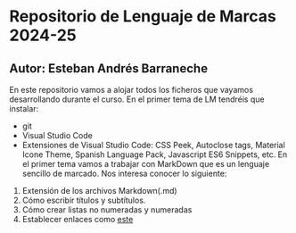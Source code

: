 # Repositorio de Lenguaje de Marcas 2024-25
## Autor: Esteban Andrés Barraneche
En este repositorio vamos a alojar todos los ficheros que vayamos desarrollando durante el curso. En el primer tema de LM tendréis que instalar:
- git
- Visual Studio Code
- Extensiones de Visual Studio Code: CSS Peek, Autoclose tags, Material Icone Theme, Spanish Language Pack, Javascript ES6 Snippets, etc.
En el primer tema vamos a trabajar con MarkDown que es un lenguaje sencillo de marcado. Nos interesa conocer lo siguiente:
1. Extensión de los archivos Markdown(.md)
2. Cómo escribir títulos y subtítulos.
3. Cómo crear listas no numeradas y numeradas
4. Establecer enlaces como [este](https://markdown.es/sintaxis-markdown/#links)


